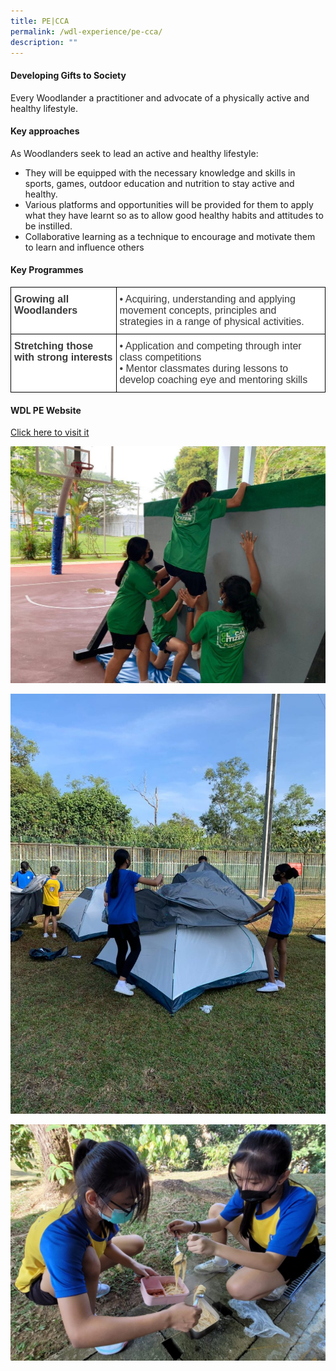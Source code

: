 ```yaml
---
title: PE|CCA
permalink: /wdl-experience/pe-cca/
description: ""
---
```

#### Developing Gifts to Society

Every Woodlander a practitioner and advocate of a physically active and healthy lifestyle.

#### Key approaches

As Woodlanders seek to lead an active and healthy lifestyle:

*   They will be equipped with the necessary knowledge and skills in sports, games, outdoor education and nutrition to stay active and healthy.
*   Various platforms and opportunities will be provided for them to apply what they have learnt so as to allow good healthy habits and attitudes to be instilled.
*   Collaborative learning as a technique to encourage and motivate them to learn and influence others

#### Key Programmes

<style type="text/css">
.tg  {border-collapse:collapse;border-spacing:0;margin:0px auto;}
.tg td{border-color:black;border-style:solid;border-width:1px;font-family:Arial, sans-serif;font-size:14px;
  overflow:hidden;padding:10px 5px;word-break:normal;}
.tg th{border-color:black;border-style:solid;border-width:1px;font-family:Arial, sans-serif;font-size:14px;
  font-weight:normal;overflow:hidden;padding:10px 5px;word-break:normal;}
.tg .tg-oku2{background-color:#FFF;color:#3A3A3A;font-size:16px;text-align:left;vertical-align:top}
.tg .tg-l8if{background-color:#FFF;color:#3A3A3A;font-size:16px;font-weight:bold;text-align:left;vertical-align:top}
</style>
<table class="tg">
<tbody>
  <tr>
    <td class="tg-l8if"><span style="font-weight:bold;font-style:inherit">Growing all Woodlanders</span></td>
    <td class="tg-oku2" colspan="3"><span style="font-weight:400;font-style:normal">•</span><span style="font-weight:400;font-style:inherit"> Acquiring, understanding and applying movement concepts, principles and strategies in a range of physical activities.</span></td>
  </tr>
  <tr>
    <td class="tg-l8if"><span style="font-weight:bold;font-style:inherit">Stretching those with strong interests</span></td>
    <td class="tg-oku2" colspan="3"><span style="font-weight:400;font-style:normal">•</span><span style="font-weight:400;font-style:inherit"> Application and competing through inter class competitions </span><br><span style="font-weight:400;font-style:normal">•</span><span style="font-weight:400;font-style:inherit"> Mentor classmates during lessons to develop coaching eye and mentoring skills</span></td>
  </tr>
</tbody>
</table>


#### WDL PE Website

[Click here to visit it](https://sites.google.com/view/wdlpe/)

![](/images/pe1.jpg)

![](/images/pe2.jpeg)

![](/images/pe3.jpeg)